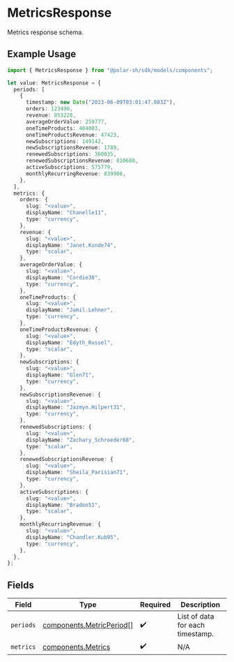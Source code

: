 # MetricsResponse

Metrics response schema.

## Example Usage

```typescript
import { MetricsResponse } from "@polar-sh/sdk/models/components";

let value: MetricsResponse = {
  periods: [
    {
      timestamp: new Date("2023-06-09T03:01:47.083Z"),
      orders: 123490,
      revenue: 853228,
      averageOrderValue: 259777,
      oneTimeProducts: 404003,
      oneTimeProductsRevenue: 47423,
      newSubscriptions: 149142,
      newSubscriptionsRevenue: 1789,
      renewedSubscriptions: 360035,
      renewedSubscriptionsRevenue: 810688,
      activeSubscriptions: 575779,
      monthlyRecurringRevenue: 839906,
    },
  ],
  metrics: {
    orders: {
      slug: "<value>",
      displayName: "Chanelle11",
      type: "currency",
    },
    revenue: {
      slug: "<value>",
      displayName: "Janet.Kunde74",
      type: "scalar",
    },
    averageOrderValue: {
      slug: "<value>",
      displayName: "Cordie38",
      type: "currency",
    },
    oneTimeProducts: {
      slug: "<value>",
      displayName: "Jamil.Lehner",
      type: "currency",
    },
    oneTimeProductsRevenue: {
      slug: "<value>",
      displayName: "Edyth_Russel",
      type: "scalar",
    },
    newSubscriptions: {
      slug: "<value>",
      displayName: "Glen71",
      type: "currency",
    },
    newSubscriptionsRevenue: {
      slug: "<value>",
      displayName: "Jazmyn.Hilpert31",
      type: "currency",
    },
    renewedSubscriptions: {
      slug: "<value>",
      displayName: "Zachary_Schroeder68",
      type: "scalar",
    },
    renewedSubscriptionsRevenue: {
      slug: "<value>",
      displayName: "Sheila_Parisian71",
      type: "currency",
    },
    activeSubscriptions: {
      slug: "<value>",
      displayName: "Braden51",
      type: "scalar",
    },
    monthlyRecurringRevenue: {
      slug: "<value>",
      displayName: "Chandler.Kub95",
      type: "currency",
    },
  },
};
```

## Fields

| Field                                                                | Type                                                                 | Required                                                             | Description                                                          |
| -------------------------------------------------------------------- | -------------------------------------------------------------------- | -------------------------------------------------------------------- | -------------------------------------------------------------------- |
| `periods`                                                            | [components.MetricPeriod](../../models/components/metricperiod.md)[] | :heavy_check_mark:                                                   | List of data for each timestamp.                                     |
| `metrics`                                                            | [components.Metrics](../../models/components/metrics.md)             | :heavy_check_mark:                                                   | N/A                                                                  |